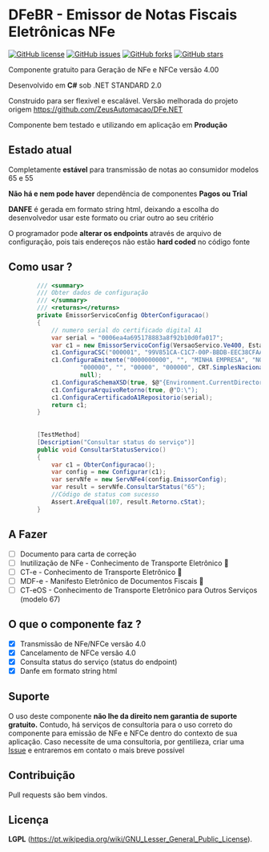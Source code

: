 # DFeBR - Emissor de Notas Fiscais Eletrônicas NFe

[![GitHub license](https://img.shields.io/github/license/DSBRBrasil/DFeBR?style=flat-square)](https://github.com/DSBRBrasil/DFeBR/blob/main/LICENSE)
[![GitHub issues](https://img.shields.io/github/issues/DSBRBrasil/DFeBR?style=flat-square)](https://github.com/DSBRBrasil/DFeBR/issues)
[![GitHub forks](https://img.shields.io/github/forks/DSBRBrasil/DFeBR?style=flat-square)](https://github.com/DSBRBrasil/DFeBR/network)
[![GitHub stars](https://img.shields.io/github/stars/DSBRBrasil/DFeBR?style=flat-square)](https://github.com/DSBRBrasil/DFeBR/stargazers)


Componente gratuito para Geração de NFe e NFCe versão 4.00

Desenvolvido em **C#** sob .NET STANDARD 2.0

Construido para ser flexivel e escalável. Versão melhorada do projeto origem https://github.com/ZeusAutomacao/DFe.NET

Componente bem testado e utilizando em aplicação em **Produção**


## Estado atual

Completamente **estável** para transmissão de notas ao consumidor modelos 65 e 55

**Não há e nem pode haver** dependência de componentes **Pagos ou Trial**

**DANFE** é gerada em formato string html, deixando a escolha do desenvolvedor usar este formato ou criar outro ao seu critério

O programador pode **alterar os endpoints** através de arquivo de configuração, pois tais endereços não estão **hard coded** no código fonte


## Como usar ?

```cs
        /// <summary>
        /// Obter dados de configuração
        /// </summary>
        /// <returns></returns>
        private EmissorServicoConfig ObterConfiguracao()
        {
            // numero serial do certificado digital A1
            var serial = "0006ea4a695178883a8f92b10d0fa017";           
            var c1 = new EmissorServicoConfig(VersaoServico.Ve400, Estado.Ba, TipoAmbiente.Homologacao,caminhoConfig: "Arquivos");
            c1.ConfiguraCSC("000001", "99V851CA-C1C7-00P-BBDB-EEC38CFAA39F");
            c1.ConfiguraEmitente("0000000000", "", "MINHA EMPRESA", "NOME FANTASIA",
                    "000000", "", "00000", "000000", CRT.SimplesNacional, "logradouro", "1", "", "Bairro", 2927408, "Municipio", "BA", "410000",
                    null);
            c1.ConfiguraSchemaXSD(true, $@"{Environment.CurrentDirectory}\Schemas\versao4.00");
            c1.ConfiguraArquivoRetorno(true, @"D:\");
            c1.ConfiguraCertificadoA1Repositorio(serial); 
            return c1;
        }
        
        
        [TestMethod]
        [Description("Consultar status do serviço")]
        public void ConsultarStatusServico()
        {
            var c1 = ObterConfiguracao();
            var config = new Configurar(c1);
            var servNfe = new ServNFe4(config.EmissorConfig);
            var result = servNfe.ConsultarStatus("65");
            //Código de status com sucesso 
            Assert.AreEqual(107, result.Retorno.cStat);
        }
```
## A Fazer 
- [ ] Documento para carta de correção 
- [ ] Inutilização de NFe - Conhecimento de Transporte Eletrônico :tada:
- [ ] CT-e   - Conhecimento de Transporte Eletrônico :tada:
- [ ] MDF-e  - Manifesto Eletrônico de Documentos Fiscais :tada:
- [ ] CT-eOS - Conhecimento de Transporte Eletrônico para Outros Serviços (modelo 67) 

## O que o componente faz ?
- [x] Transmissão de NFe/NFCe versão 4.0
- [x] Cancelamento de NFCe versão 4.0
- [x] Consulta status do serviço (status do endpoint)
- [x] Danfe em formato string html

## Suporte
O uso deste componente **não lhe da direito nem garantia de suporte gratuito.**
Contudo, há serviços de consultoria para o uso correto do componente para emissão de NFe e NFCe dentro do contexto de sua aplicação. Caso necessite de uma consultoria, por gentilieza, criar uma [Issue](https://github.com/DSBRBrasil/Emissor_NFe/issues) e entraremos em contato o mais breve possível

## Contribuição
Pull requests são bem vindos.

## Licença
**LGPL** (https://pt.wikipedia.org/wiki/GNU_Lesser_General_Public_License).
